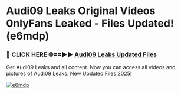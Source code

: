# Audi09 Leaks Original Videos 0nlyFans Leaked - Files Updated! (e6mdp)

<h3>🔴 CLICK HERE 🌐==►► <a href="https://tinyurl.com/2jnfzry5" rel="nofollow">Audi09 Leaks Updated Files</a></h3>

Get Audi09 Leaks and all content. Now you can access all videos and pictures of Audi09 Leaks. New Updated Files 2025!

[![e6mdp](https://i.imgur.com/GyGTBgg.gif)](https://tinyurl.com/2jnfzry5)
